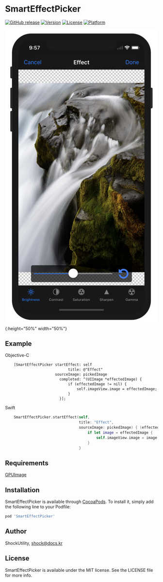 # SmartEffectPicker

[![GitHub release](https://img.shields.io/github/release/ShockUtility/SmartEffectPicker.svg)](https://github.com/ShockUtility/SmartEffectPicker)
[![Version](https://img.shields.io/cocoapods/v/SmartEffectPicker.svg?style=flat)](http://cocoapods.org/pods/SmartEffectPicker)
[![License](https://img.shields.io/cocoapods/l/SmartEffectPicker.svg?style=flat)](http://cocoapods.org/pods/SmartEffectPicker)
[![Platform](https://img.shields.io/cocoapods/p/SmartEffectPicker.svg?style=flat)](http://cocoapods.org/pods/SmartEffectPicker)

![Screenshot](https://github.com/ShockUtility/SmartEffectPicker/blob/master/preview.png?raw=true){:height="50%" width="50%"}

## Example

Objective-C
```objc
    [SmartEffectPicker startEffect: self
                             title: @"Effect"
                       sourceImage: pickedImage
                         completed: ^(UIImage *effectedImage) {
                             if (effectedImage != nil) {
                                 self.imageView.image = effectedImage;
                             }
                         }];
```
Swift
```swift
    SmartEffectPicker.startEffect(self,
                                  title: "Effect",
                                  sourceImage: pickedImage) { (effectedImage) in
                                      if let image = effectedImage {
                                          self.imageView.image = image
                                      }
                                  }
```

## Requirements

[GPUImage](https://github.com/BradLarson/GPUImage)

## Installation

SmartEffectPicker is available through [CocoaPods](http://cocoapods.org). To install
it, simply add the following line to your Podfile:

```ruby
pod 'SmartEffectPicker'
```

## Author

ShockUtility, shock@docs.kr

## License

SmartEffectPicker is available under the MIT license. See the LICENSE file for more info.
